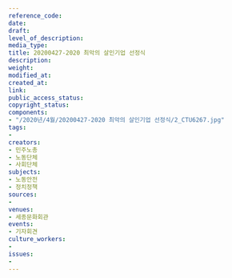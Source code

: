 ```yaml
---
reference_code: 
date: 
draft: 
level_of_description: 
media_type: 
title: 20200427-2020 최악의 살인기업 선정식
description: 
weight: 
modified_at: 
created_at: 
link: 
public_access_status: 
copyright_status: 
components:
- "/2020년/4월/20200427-2020 최악의 살인기업 선정식/2_CTU6267.jpg"
tags:
- 
creators:
- 민주노총
- 노동단체
- 사회단체
subjects:
- 노동안전
- 정치정책
sources:
- 
venues:
- 세종문화회관
events:
- 기자회견
culture_workers:
- 
issues:
- 
---
```

